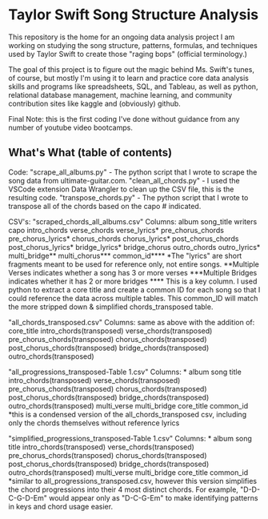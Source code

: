 # Taylor Swift Song Structure Analysis
This repository is the home for an ongoing data analysis project I am working on studying the song structure, patterns, formulas, and techniques used by Taylor Swift to create those "raging bops" (official terminology.) 

The goal of this project is to figure out the magic behind Ms. Swift's tunes, of course, but mostly I'm using it to learn and practice core data analysis skills and programs like spreadsheets, SQL, and Tableau, as well as python, relational database management, machine learning, and community contribution sites like kaggle and (obviously) github.  

Final Note: this is the first coding I've done without guidance from any number of youtube video bootcamps.  

## What's What (table of contents) 
Code:
"scrape_all_albums.py" - The python script that I wrote to scrape the song data from ultimate-guitar.com. 
"clean_all_chords.py" - I used the VSCode extension Data Wrangler to clean up the CSV file, this is the resulting code.
"transpose_chords.py" - The python script that I wrote to transpose all of the chords based on the capo # indicated. 

CSV's:
"scraped_chords_all_albums.csv" 
    Columns:
        album
        song_title
        writers
        capo
        intro_chords
        verse_chords
        verse_lyrics*
        pre_chorus_chords
        pre_chorus_lyrics*
        chorus_chords
        chorus_lyrics*
        post_chorus_chords
        post_chorus_lyrics*
        bridge_lyrics*
        bridge_chorus
        outro_chords
        outro_lyrics*
        multi_bridge**
        multi_chorus***
        common_id****
*The "lyrics" are short fragments meant to be used for reference only, not entire songs.
**Multiple Verses indicates whether a song has 3 or more verses
***Multiple Bridges indicates whether it has 2 or more bridges
**** This is a key column. I used python to extract a core title and create a common ID for each song so that I could reference the data across multiple tables. This common_ID will match the more stripped down & simplified chords_transposed table.

"all_chords_transposed.csv" 
    Columns: same as above with the addition of: 
        core_title
        intro_chords(transposed)
        verse_chords(transposed)
        pre_chorus_chords(transposed)
        chorus_chords(transposed)
        post_chorus_chords(transposed)
        bridge_chords(transposed)
        outro_chords(transposed)
        
"all_progressions_transposed-Table 1.csv"
    Columns: *
        album
        song title
        intro_chords(transposed)
        verse_chords(transposed)
        pre_chorus_chords(transposed)
        chorus_chords(transposed)
        post_chorus_chords(transposed)
        bridge_chords(transposed)
        outro_chords(transposed)
        multi_verse
        multi_bridge
        core_title
        common_id
*this is a condensed version of the all_chords_transposed csv, including only the chords themselves without reference lyrics
  
  "simplified_progressions_transposed-Table 1.csv"
    Columns: *
        album
        song title
        intro_chords(transposed)
        verse_chords(transposed)
        pre_chorus_chords(transposed)
        chorus_chords(transposed)
        post_chorus_chords(transposed)
        bridge_chords(transposed)
        outro_chords(transposed)
        multi_verse
        multi_bridge
        core_title
        common_id
*similar to all_progressions_transposed.csv, however this version simplifies the chord progressions into their 4 most distinct chords. For example, "D-D-C-G-D-Em" would appear only as "D-C-G-Em" to make identifying patterns in keys and chord usage easier. 
